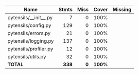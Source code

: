 | Name                      |    Stmts |     Miss |    Cover |   Missing |
|-------------------------- | -------: | -------: | -------: | --------: |
| pytensils/\_\_init\_\_.py |        7 |        0 |     100% |           |
| pytensils/config.py       |      129 |        0 |     100% |           |
| pytensils/errors.py       |       21 |        0 |     100% |           |
| pytensils/logging.py      |      137 |        0 |     100% |           |
| pytensils/profiler.py     |       12 |        0 |     100% |           |
| pytensils/utils.py        |       32 |        0 |     100% |           |
|                 **TOTAL** |  **338** |    **0** | **100%** |           |
